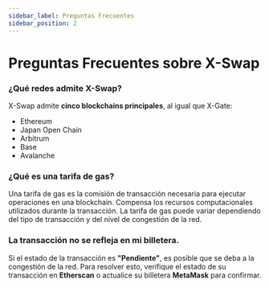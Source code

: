 ```yaml
---
sidebar_label: Preguntas Frecuentes
sidebar_position: 2
---
```


# Preguntas Frecuentes sobre X-Swap

### **¿Qué redes admite X-Swap?**  

X-Swap admite **cinco blockchains principales**, al igual que X-Gate:

- Ethereum  
- Japan Open Chain  
- Arbitrum  
- Base  
- Avalanche  

### **¿Qué es una tarifa de gas?**  

Una tarifa de gas es la comisión de transacción necesaria para ejecutar operaciones en una blockchain. Compensa los recursos computacionales utilizados durante la transacción. La tarifa de gas puede variar dependiendo del tipo de transacción y del nivel de congestión de la red.

### **La transacción no se refleja en mi billetera.**  

Si el estado de la transacción es **"Pendiente"**, es posible que se deba a la congestión de la red. Para resolver esto, verifique el estado de su transacción en **Etherscan** o actualice su billetera **MetaMask** para confirmar.